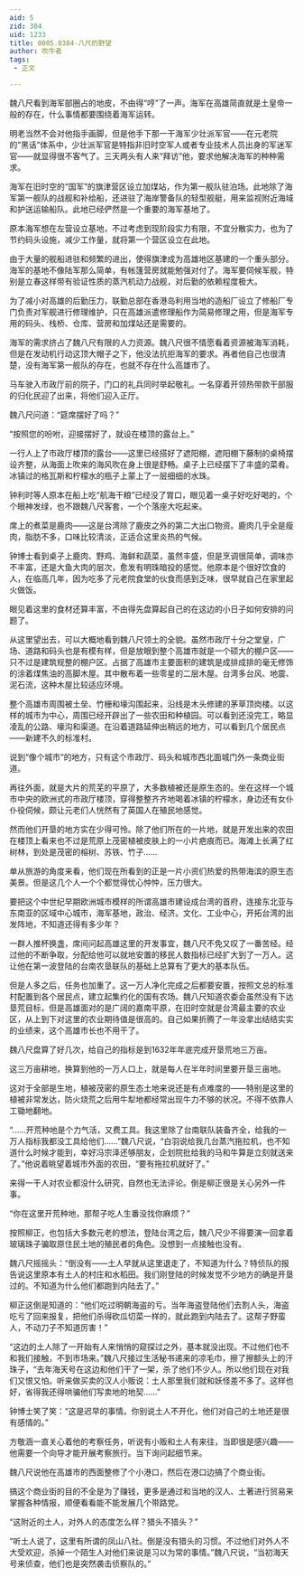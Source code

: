 ```yaml
---
aid: 5
zid: 384
uid: 1233
title: 0005.0384-八尺的野望
author: 吹牛者
tags: 
 - 正文

---
```




  魏八尺看到海军部圈占的地皮，不由得“哼”了一声。海军在高雄简直就是土皇帝一般的存在，什么事情都要围绕着海军运转。

  明老当然不会对他指手画脚，但是他手下那一干海军少壮派军官——在元老院的“黑话”体系中，少壮派军官是特指非旧时空军人或者专业技术人员出身的军迷军官——就显得很不客气了。三天两头有人来“拜访”他，要求他解决海军的种种需求。

  海军在旧时空的“国军”的旗津营区设立加煤站，作为第一舰队驻泊场。此地除了海军第一舰队的战舰和补给船，还进驻了海岸警备队的轻型舰艇，用来监视附近海域和护送运输船队。此地已经俨然是一个重要的海军基地了。

  原本海军想在左营设立基地，不过考虑到现阶段实力有限，不宜分散实力，也为了节约码头设施，减少工作量，就将第一个营区设立在此地。

  由于大量的舰船进驻和频繁的进出，使得旗津成为高雄地区基建的一个重头部分。海军的基地不像陆军那么简单，有帐篷营房就能勉强对付了。海军要伺候军舰，特别是立春这样带有验证性质的蒸汽机动力战舰，对后勤的依赖程度极大。

  为了减小对高雄的后勤压力，联勤总部在香港岛利用当地的造船厂设立了修船厂专门负责对军舰进行修理维护，只在高雄派遣修理船作为简易修理之用，但是海军专用的码头、栈桥、仓库、营房和加煤站还是需要的。

  海军的需求挤占了魏八尺有限的人力资源。魏八尺很不情愿看着资源被海军消耗，但是在发动机行动这顶大帽子之下，他没法抗拒海军的要求。再者他自己也很清楚，没有海军第一舰队的存在，也就不存在什么高雄市了。

  马车驶入市政厅前的院子，门口的礼兵同时举起敬礼。一名穿着开领热带款干部服的归化民迎了出来，将他们迎入正厅。

  魏八尺问道：“筵席摆好了吗？”

  “按照您的吩咐，迎接摆好了，就设在楼顶的露台上。”

  一行人上了市政厅楼顶的露台——这里已经搭好了遮阳棚，遮阳棚下藤制的桌椅摆设齐整，从海面上吹来的海风吹在身上很是舒畅。桌子上已经摆下了丰盛的菜肴。冰镇过的格瓦斯和柠檬水的瓶子上蒙上了一层细细的水珠。

  钟利时等人原本在船上吃“航海干粮”已经没了胃口，眼见着一桌子好吃好喝的，个个眼神发绿，也不跟魏八尺客套，一个个落座大吃起来。

  席上的煮菜是鹿肉——这是台湾除了鹿皮之外的第二大出口物资。鹿肉几乎全是瘦肉，脂肪不多，口味比较清淡，正适合这里炎热的气候。

  钟博士看到桌子上鹿肉、野鸡、海鲜和蔬菜，虽然丰盛，但是烹调很简单，调味亦不丰富，还是大鱼大肉的层次，愈发有明珠暗投的感觉。他原本是个很好饮食的人，在临高几年，因为吃多了元老院食堂的伙食而感到乏味，很早就自己在家里起火做饭。

  眼见着这里的食材还算丰富，不由得先盘算起自己的在这边的小日子如何安排的问题了。

  从这里望出去，可以大概地看到魏八尺领土的全貌。虽然市政厅十分之堂皇，广场、道路和码头也是有模有样，但是放眼到整个高雄市就是一个硕大的棚户区——只不过是建筑规整的棚户区。占据了高雄市主要面积的建筑是成排成排的毫无修饰的涂着煤焦油的高脚木屋。其中散布着一些零星的二层木屋。台湾多台风、地震、泥石流，这种木屋比较适应环境。

  整个高雄市周围被土垒、竹栅和壕沟围起来，沿线是木头修建的茅草顶岗楼。以这样的城市为中心，周围已经开辟出了一些农田和种植园。可以看到还没完工，略显凌乱的公路、壕沟和渠道。在沿着道路延伸出稍远的地方，可以看到几个居民点——新建不久的标准村。

  说到“像个城市”的地方，只有这个市政厅、码头和城市西北面城门外一条商业街道。

  再往外面，就是大片的荒芜的平原了，大多数植被还是原生态的。坐在这样一个城市中央的欧洲式的市政厅楼顶，穿得整整齐齐地喝着冰镇的柠檬水，身边还有女仆仆役伺候，颇让元老们人恍然有了英国人在殖民地感觉。

  然而他们开垦的地方实在少得可怜。除了他们所在的一片地，就是开发出来的农田在楼顶上看来也不过是荒原上茂密植被皮肤上的一小片疤痕而已。海滩上长满了红树林，到处是茂密的榕树、苏铁、竹子……

  单从旅游的角度来看，他们现在所看到的正是一片小资们热爱的热带海滨的原生态美景。但是这几个人一个个都觉得忧心忡忡，压力很大。

  要把这个中世纪早期欧洲城市模样的所谓高雄市建设成台湾的首府，连接东北亚与东南亚的区域中心城市，海军基地，政治、经济。文化、工业中心，开拓台湾的出发阵地，不知道还得有多少年？

  一群人推杯换盏，席间问起高雄这里的开发事宜，魏八尺不免又叹了一番苦经。经过他的不断争取，分配给他可以就地安置的移民人数指标已经扩大到了一万人。这让他在第一波登陆的台南农垦联队的基础上总算有了更大的基本队伍。

  但是人多之后，任务也加重了。这一万人净化完成之后都要安置，按照文总的标准村配置到各个居民点，建立起集约化的国有农场。魏八尺知道农委会虽然没有下达垦荒目标，但是高雄面对的是广阔的嘉南平原，在旧时空就是台湾最主要的农业区，从上到下对这里的农业期待值是很高的。自己如果折腾了一年没拿出结结实实的业绩来，这个高雄市长也不用干了。

  魏八尺盘算了好几次，给自己的指标是到1632年年底完成开垦荒地三万亩。

  这三万亩耕地，换算到他的一万人口上，就是每人在半年时间里要开垦三亩地。

  这对于全部是生地，植被茂密的原生态土地来说还是有点难度的——特别是这里的植被非常发达，防火烧荒之后用牛犁地都经常出现牛力不够的状况。不得不依靠人工锄地翻地。

  “……开荒种地是个力气活，又费工具。我这里除了台南联队装备齐全，给我的一万人指标我都没工具给他们……”魏八尺说，“白羽说给我几台蒸汽拖拉机，也不知道什么时候才能到，幸好冯宗泽还够朋友，企划院批给我的马和牛算是立刻就送来了。”他说着眺望着城市外面的农田，“要有拖拉机就好了。”

  来得一干人对农业都没什么研究，自然也无法评论。倒是柳正很是关心另外一件事。

  “你在这里开荒种地，那帮子吃人生番没找你麻烦？”

  按照柳正，也包括大多数元老的想法，登陆台湾之后，魏八尺少不得要演一回拿着玻璃珠子骗取原住民土地的殖民者的角色。没想到一点接触也没有。

  魏八尺摇摇头：“倒没有——土人早就从这里退走了，不知道为什么？特侦队的报告说这里原本有土人的村庄和水稻田。我们刚登陆的时候发觉不少地方的确是开垦过的。不知道为什么他们都跑到内陆去了。”

  柳正这倒是知道的：“他们吃过明朝海盗的亏。当年海盗登陆他们去割人头，海盗吃亏了回来报复，把他们杀得砍瓜切菜一样的，就此跑到内陆去了。这帮子野蛮人，不动刀子不知道厉害！”

  “这边的土人除了一开始有人来悄悄的窥探过之外，基本就没出现。不过他们也不和我们接触，不到市场来。”魏八尺接过生活秘书递来的凉毛巾，擦了擦额头上的汗珠子，“去年海天号在这边和他们干了一架，杀了他们不少人。所以他们现在对我们又恨又怕。听来做买卖的汉人小贩说：土人那里我们就和妖怪差不多了。这样也好，省得我还得哄骗他们写卖地的地契……”

  钟博士笑了笑：“这是迟早的事情。你别说土人不开化，他们对自己的土地还是很有感情的。”

  方敬涵一直关心着他的考察任务，听说有小贩和土人有来往，当即很是感兴趣——他需要一个向导才能开展考察旅行。当下询问起细节来。

  魏八尺说他在高雄市的西面整修了个小港口，然后在港口边搞了个商业街。

  搞这个商业街的目的不全是为了赚钱，更多是通过和当地的汉人、土著进行贸易来掌握各种情报，顺便看看能不能发展几个带路党。

  “这附近的土人，对外人的态度怎么样？猎头不猎头？”

  “听土人说了，这里有所谓的凤山八社。倒是没有猎头的习惯。不过他们对外人不大受欢迎，杀掉一个陌生人对他们来说是习以为常的事情。”魏八尺说，“当初海天号来侦查，他们也是突然袭击侦察队的。”


